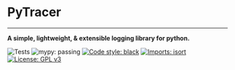 # PyTracer

---
**A simple, lightweight, & extensible logging library for python.**

![Tests](https://github.com/ErisFletcher/py_tracer/actions/workflows/tests.yml/badge.svg) ![mypy: passing](https://img.shields.io/static/v1?label=mypy&message=passing&color=green) [![Code style: black](https://img.shields.io/badge/code%20style-black-000000.svg)](https://github.com/psf/black) [![Imports: isort](https://img.shields.io/badge/%20imports-isort-%231674b1?style=flat&labelColor=ef8336)](https://pycqa.github.io/isort/) [![License: GPL v3](https://img.shields.io/badge/License-GPLv3-blue.svg)](https://www.gnu.org/licenses/gpl-3.0)
